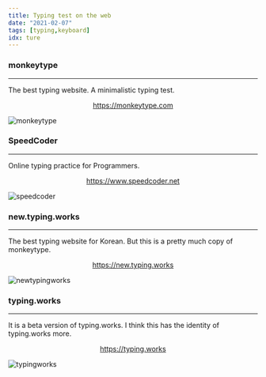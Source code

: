 ```yaml
---
title: Typing test on the web
date: "2021-02-07"
tags: [typing,keyboard]
idx: ture
---
```


### monkeytype
---
The best typing website. A minimalistic typing test.
<div style="text-align:center;">
<a href="https://monkeytype.com" target="_blank">https://monkeytype.com</a>
</div>

![monkeytype](./monkeytype.png)

### SpeedCoder
---
Online typing practice for Programmers.
<div style="text-align:center;">
<a href="https://www.speedcoder.net" target="_blank">https://www.speedcoder.net</a>
</div>

![speedcoder](./speedcoder.png)

### new.typing.works
---
The best typing website for Korean. But this is a pretty much copy of monkeytype. 
<div style="text-align:center;">
<a href="https://new.typing.works" target="_blank">https://new.typing.works</a>
</div>

![newtypingworks](./newtypingworks.png)

### typing.works
---
It is a beta version of typing.works. I think this has the identity of typing.works more. 
<div style="text-align:center;">
<a href="https://typing.works" target="_blank">https://typing.works</a>
</div>

![typingworks](./typingworks.png)